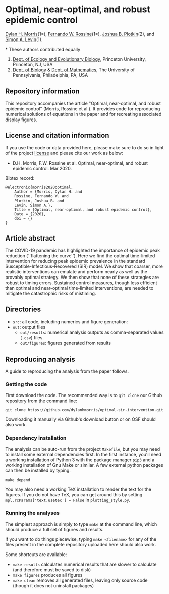 # Optimal, near-optimal, and robust epidemic control
[Dylan H. Morris](https://dylanhmorris.com)(1\*), [Fernando W. Rossine](https://scholar.princeton.edu/ctarnita/people/fernando-rossine)(1\*), [Joshua B. Plotkin](https://www.bio.upenn.edu/people/joshua-plotkin)(2), and [Simon A. Levin](https://slevin.princeton.edu/)(1).

\* These authors contributed equally

1. [Dept. of Ecology and Evolutionary Biology](http://eeb.princeton.edu/), Princeton University, Princeton, NJ, USA
3. [Dept. of Biology](https://www.bio.upenn.edu/) \& [Dept. of Mathematics](https://www.math.upenn.edu/), The University of Pennsylvania, Philadelphia, PA, USA

## Repository information
This repository accompanies the article "Optimal, near-optimal, and robust epidemic control" (Morris, Rossine et al.). It provides code for reproducing numerical solutions of equations in the paper and for recreating associated display figures.

## License and citation information
If you use the code or data provided here, please make sure to do so in light of the project [license](LICENSE.txt) and please cite our work as below:

- D.H. Morris, F.W. Rossine et al. Optimal, near-optimal, and robust epidemic control. Mar 2020.

Bibtex record:
```
@electronic{morris2020optimal,
    Author = {Morris, Dylan H. and
    Rossine, Fernando W. and 
    Plotkin, Joshua B. and
    Levin, Simon A.},
    Title = {Optimal, near-optimal, and robust epidemic control},
    Date = {2020},
    doi = {}
}
```

## Article abstract 
The COVID-19 pandemic has highlighted the importance of epidemic peak reduction (``flattening the curve''). Here we find the optimal time-limited intervention for reducing peak epidemic prevalence in the standard Susceptible-Infectious-Recovered (SIR) model. We show that coarser, more realistic interventions can emulate and perform nearly as well as the provably optimal strategy. We then show that none of these strategies are robust to timing errors. Sustained control measures, though less efficient than optimal and near-optimal time-limited interventions, are needed to mitigate the catastrophic risks of mistiming.

## Directories
- ``src``: all code, including numerics and figure generation:
- ``out``: output files
    - ``out/results``: numerical analysis outputs as comma-separated values (``.csv``) files. 
    - ``out/figures``: figures generated from results

## Reproducing analysis

A guide to reproducing the analysis from the paper follows.

### Getting the code
First download the code. The recommended way is to ``git clone`` our Github repository from the command line:

    git clone https://github.com/dylanhmorris/optimal-sir-intervention.git

Downloading it manually via Github's download button or on OSF should also work.

### Dependency installation
The analysis can be auto-run from the project ``Makefile``, but you may need to install some external dependencies first. In the first instance, you'll need a working installation of Python 3 with the package manager ``pip3`` and a working installation of Gnu Make or similar. A few external python packages can then be installed by typing.

    make depend

You may also need a working TeX installation to render the text for the figures. If you do not have TeX, you can get around this by setting ``mpl.rcParams['text.usetex'] = False`` in ``plotting_style.py``.

### Running the analyses

The simplest approach is simply to type ``make`` at the command line, which should produce a full set of figures and results.

If you want to do things piecewise, typing ``make <filename>`` for any of the files present in the complete repository uploaded here should also work.

Some shortcuts are available:

- ``make results`` calculates numerical results that are slower to calculate (and therefore must be saved to disk)
- ``make figures`` produces all figures
- ``make clean`` removes all generated files, leaving only source code (though it does not uninstall packages)
